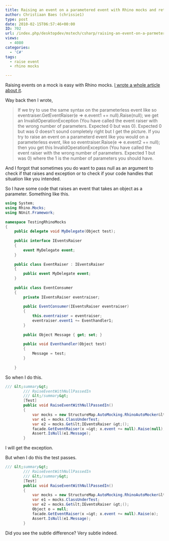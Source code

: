 ```yaml
---
title: Raising an event on a parametered event with Rhino mocks and returning null
author: Christiaan Baes (chrissie1)
type: post
date: 2010-02-15T06:57:46+00:00
ID: 702
url: /index.php/desktopdev/mstech/csharp/raising-an-event-on-a-parmeterd-event-wi/
views:
  - 4080
categories:
  - 'C#'
tags:
  - raise event
  - rhino mocks

---
```

Raising events on a mock is easy with Rhino mocks. [I wrote a whole article about it][1]. 

Way back then I wrote,

> If we try to use the same syntax on the parameterless event like so eventraiser.GetEventRaiser(e => e.event1 += null).Raise(null); we get an InvalidOperationException (You have called the event raiser with the wrong number of parameters. Expected 0 but was 0). Expected 0 but was 0 doesn&#8217;t sound completely right but I get the picture. If you try to raise an event on a parameterd event like you would on a parameterless event, like so eventraiser.Raise(e => e.event2 += null); then you get this InvalidOperationException (You have called the event raiser with the wrong number of parameters. Expected 1 but was 0) where the 1 is the number of parameters you should have.

And I forgot that sometimes you do want to pass null as an argument to check if that raises and exception or to check if your code handles that situation like you intended.

So I have some code that raises an event that takes an object as a parameter. Something like this.

```csharp
using System;
using Rhino.Mocks;
using NUnit.Framework;
 
namespace TestingRhinoMocks
{
    public delegate void MyDelegate(Object test);
    
    public interface IEventsRaiser
    {
        event MyDelegate event;
    }
 
    public class EventRaiser : IEventsRaiser
    {
        public event MyDelegate event;
    }
 
    public class EventConsumer
    {
        private IEventsRaiser eventraiser;
 
        public EventConsumer(IEventsRaiser eventraiser)
        {
            this.eventraiser = eventraiser;
            eventraiser.event1 += Eventhandler1;
        }
 
        public Object Message { get; set; }
 
        public void Eventhandler(Object test)
        {
            Message = test;
        }
   
    }
```
So when I do this.

```csharp
/// &lt;summary&gt;
        /// RaiseEventWithNullPassedIn
        /// &lt;/summary&gt;
        [Test]
        public void RaiseEventWithNullPassedIn()
        {
            var mocks = new StructureMap.AutoMocking.RhinoAutoMocker&lt;EventConsumer&gt;();
            var e1 = mocks.ClassUnderTest;
            var e2 = mocks.Get&lt;IEventsRaiser &gt;();
            facade.GetEventRaiser(x =&gt; x.event += null).Raise(null);
            Assert.IsNull(e1.Message);
        }

```
I will get the exception.

But when I do this the test passes.

```csharp
/// &lt;summary&gt;
        /// RaiseEventWithNullPassedIn
        /// &lt;/summary&gt;
        [Test]
        public void RaiseEventWithNullPassedIn()
        {
            var mocks = new StructureMap.AutoMocking.RhinoAutoMocker&lt;EventConsumer&gt;();
            var e1 = mocks.ClassUnderTest;
            var e2 = mocks.Get&lt;IEventsRaiser &gt;();
            Object o = null;
            facade.GetEventRaiser(x =&gt; x.event += null).Raise(o);
            Assert.IsNull(e1.Message);
        }

```
Did you see the subtle difference? Very subtle indeed.

 [1]: http://www.google.be/url?sa=t&source=web&ct=res&cd=5&ved=0CCMQFjAE&url=http%3A%2F%2Fblogs.lessthandot.com%2Findex.php%2FDesktopDev%2FMSTech%2Frhino-mocks-and-raising-an-event-that-ha&ei=fgx5S_3ALcr04gaD362yCg&usg=AFQjCNEOHxpmJzYOCPlgeUmDi_Sb-TuHOA&sig2=sg_z21MPF4xC2OwZFFc9oA